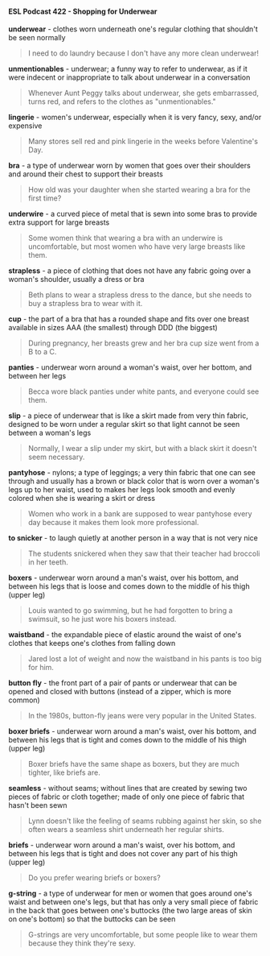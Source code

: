 #### ESL Podcast 422 - Shopping for Underwear

**underwear** - clothes worn underneath one's regular clothing that shouldn't be
seen normally

> I need to do laundry because I don't have any more clean underwear!

**unmentionables** - underwear; a funny way to refer to underwear, as if it were
indecent or inappropriate to talk about underwear in a conversation

> Whenever Aunt Peggy talks about underwear, she gets embarrassed, turns
red, and refers to the clothes as "unmentionables."

**lingerie** - women's underwear, especially when it is very fancy, sexy, and/or
expensive

> Many stores sell red and pink lingerie in the weeks before Valentine's Day.

**bra** - a type of underwear worn by women that goes over their shoulders and
around their chest to support their breasts

> How old was your daughter when she started wearing a bra for the first time?

**underwire** - a curved piece of metal that is sewn into some bras to provide extra
support for large breasts

> Some women think that wearing a bra with an underwire is uncomfortable, but
most women who have very large breasts like them.

**strapless** - a piece of clothing that does not have any fabric going over a
woman's shoulder, usually a dress or bra

> Beth plans to wear a strapless dress to the dance, but she needs to buy a
strapless bra to wear with it.

**cup** - the part of a bra that has a rounded shape and fits over one breast
available in sizes AAA (the smallest) through DDD (the biggest)

> During pregnancy, her breasts grew and her bra cup size went from a B to a C.

**panties** - underwear worn around a woman's waist, over her bottom, and
between her legs

> Becca wore black panties under white pants, and everyone could see them.

**slip** - a piece of underwear that is like a skirt made from very thin fabric,
designed to be worn under a regular skirt so that light cannot be seen between a
woman's legs

> Normally, I wear a slip under my skirt, but with a black skirt it doesn't seem
necessary.

**pantyhose** - nylons; a type of leggings; a very thin fabric that one can see
through and usually has a brown or black color that is worn over a woman's legs
up to her waist, used to makes her legs look smooth and evenly colored when
she is wearing a skirt or dress

> Women who work in a bank are supposed to wear pantyhose every day
because it makes them look more professional.

**to snicker** - to laugh quietly at another person in a way that is not very nice

> The students snickered when they saw that their teacher had broccoli in her
teeth.

**boxers** - underwear worn around a man's waist, over his bottom, and between
his legs that is loose and comes down to the middle of his thigh (upper leg)

> Louis wanted to go swimming, but he had forgotten to bring a swimsuit, so he
just wore his boxers instead.

**waistband** - the expandable piece of elastic around the waist of one's clothes
that keeps one's clothes from falling down

> Jared lost a lot of weight and now the waistband in his pants is too big for him.

**button fly** - the front part of a pair of pants or underwear that can be opened
and closed with buttons (instead of a zipper, which is more common)

> In the 1980s, button-fly jeans were very popular in the United States.

**boxer briefs** - underwear worn around a man's waist, over his bottom, and
between his legs that is tight and comes down to the middle of his thigh (upper
leg)

> Boxer briefs have the same shape as boxers, but they are much tighter, like
briefs are.

**seamless** - without seams; without lines that are created by sewing two pieces
of fabric or cloth together; made of only one piece of fabric that hasn't been sewn

> Lynn doesn't like the feeling of seams rubbing against her skin, so she often
wears a seamless shirt underneath her regular shirts.

**briefs** - underwear worn around a man's waist, over his bottom, and between his
legs that is tight and does not cover any part of his thigh (upper leg)

> Do you prefer wearing briefs or boxers?

**g-string** - a type of underwear for men or women that goes around one's waist
and between one's legs, but that has only a very small piece of fabric in the back
that goes between one's buttocks (the two large areas of skin on one's bottom)
so that the buttocks can be seen

> G-strings are very uncomfortable, but some people like to wear them because
they think they're sexy.


